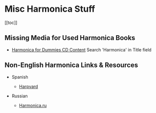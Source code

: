 # Misc Harmonica Stuff

[[toc]]

## Missing Media for Used Harmonica Books

- [Harmonica for Dummies CD Content](https://wiley.mpstechnologies.com/wiley/BOBContent/searchLPBobContent.do) Search 'Harmonica' in Title field

## Non-English Harmonica Links & Resources

- Spanish
    - [Harpvard](https://harpvard.com/)

- Russian
    - [Harmonica.ru](https://harmonica.ru/) <Badge text="by GreyWolf#5841"/>
